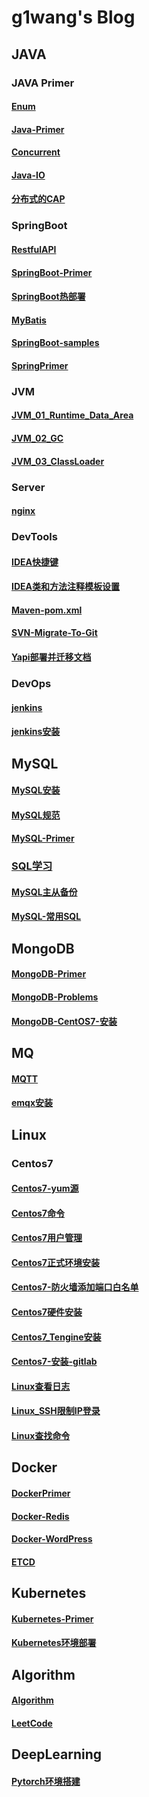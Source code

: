 # g1wang's Blog

## JAVA
### JAVA Primer
#### [Enum](./Blog/JAVA/JavaPrimer/Enum.md)
#### [Java-Primer](./Blog/JAVA/JavaPrimer/Java-Primer.md)
#### [Concurrent](./Blog/JAVA/JavaPrimer/Concurrent.md)
#### [Java-IO](./Blog/JAVA/JavaPrimer/Java-IO.md)
#### [分布式的CAP](./Blog/JAVA/JavaPrimer/分布式的CAP.md)
### SpringBoot
#### [RestfulAPI](./Blog/JAVA/springcloud/RestfulAPI.md)
#### [SpringBoot-Primer](./Blog/JAVA/springcloud/SpringBoot-Primer.md)
#### [SpringBoot热部署](./Blog/JAVA/springcloud/SpringBoot热部署.md)
#### [MyBatis](./Blog/JAVA/springcloud/MyBatis.md)
#### [SpringBoot-samples](SpringBoot-samples.md)
#### [SpringPrimer](SpringPrimer.md)


### JVM
#### [JVM_01_Runtime_Data_Area](./Blog/JAVA/JVM/JVM_01_Runtime_Data_Area.md)
#### [JVM_02_GC](./Blog/JAVA/JVM/JVM_02_GC.md)
#### [JVM_03_ClassLoader](./Blog/JAVA/JVM/JVM_03_ClassLoader.md)

### Server
#### [nginx](nginx.md)

### DevTools
#### [IDEA快捷键](./Blog/JAVA/DevTools/IDEA快捷键.md)
#### [IDEA类和方法注释模板设置](./Blog/JAVA/DevTools/IDEA类和方法注释模板设置.md)
#### [Maven-pom.xml](./Blog/JAVA/DevTools/Maven-pom.xml.md)
#### [SVN-Migrate-To-Git](./Blog/JAVA/DevTools/SVN-Migrate-To-Git.md)
#### [Yapi部署并迁移文档](./Blog/JAVA/DevTools/Yapi部署并迁移文档.md)

### DevOps
#### [jenkins](./Blog/JAVA/DevOps/jenkins.md)
#### [jenkins安装](./Blog/JAVA/DevOps/jenkins安装.md)

## MySQL
#### [MySQL安装](./Blog/MySQL/mysql安装.md)
#### [MySQL规范](./Blog/MySQL/mysql规范.md)
#### [MySQL-Primer](./Blog/MySQL/MySQL-Primer.md)
### [SQL学习](SQL学习.md)
#### [MySQL主从备份](./Blog/MySQL/MySQL主从备份.md)
#### [MySQL-常用SQL](./Blog/MySQL/MySQL-常用SQL.md)

## MongoDB
#### [MongoDB-Primer](./Blog/MongoDB/MongoDB-Primer.md)
#### [MongoDB-Problems](./Blog/MongoDB/MongoDB-Problems.md)
#### [MongoDB-CentOS7-安装](./Blog/MongoDB/MongoDB-CentOS7-安装.md)

## MQ
#### [MQTT](./Blog/MQ/MQTT.md)
#### [emqx安装](./Blog/MQ/emqx安装.md)

## Linux
### Centos7
#### [Centos7-yum源](./Blog/Linux/Centos7/Centos7-yum源.md)
#### [Centos7命令](./Blog/Linux/Centos7/Centos7命令.md)
#### [Centos7用户管理](./Blog/Linux/Centos7/Centos7用户管理.md)
#### [Centos7正式环境安装](./Blog/Linux/Centos7/Centos7正式环境安装.md)
#### [Centos7-防火墙添加端口白名单](./Blog/Linux/Centos7/Centos7-防火墙添加端口白名单.md)
#### [Centos7硬件安装](./Blog/Linux/Centos7/Centos7硬件安装.md)
#### [Centos7_Tengine安装](./Blog/Linux/Centos7/Centos7_Tengine安装.md)
#### [Centos7-安装-gitlab](./Blog/Linux/Centos7/Centos7-安装-gitlab.md)
#### [Linux查看日志](./Blog/Linux/Centos7/Linux查看日志.md)
#### [Linux_SSH限制IP登录](./Blog/Linux/Centos7/Linux_SSH限制IP登录.md)
#### [Linux查找命令](./Blog/Linux/Centos7/Linux查找命令.md)

## Docker
#### [DockerPrimer](./Blog/Docker/DockerPrimer.md)
#### [Docker-Redis](./Blog/Docker/Docker-Redis.md)
#### [Docker-WordPress](./Blog/Docker/Docker-WordPress.md)
#### [ETCD](./Blog/Docker/ETCD.md)

## Kubernetes
#### [Kubernetes-Primer](./Blog/Kubernetes/Kubernetes-Primer.md)
#### [Kubernetes环境部署](./Blog/Kubernetes/Kubernetes环境部署.md)



## Algorithm
#### [Algorithm](./Blog/Algorithm/Algorithm.md)
#### [LeetCode](./Blog/Algorithm/LeetCode.md)

## DeepLearning
#### [Pytorch环境搭建](./Blog/DeepLearning/Pytorch环境搭建.md)